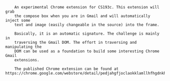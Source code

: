 		An experimental Chrome extension for CS193c. This extension will grab
		the compose box when you are in Gmail and will automatically inject some
		text and image (easily changeable in the source) into the frame.

		Basically, it is an automatic signature. The challenge is mainly in
		traversing the Gmail DOM. The effort in traversing and manipulating the
		DOM can be used as a foundation to build some interesting Chrome Gmail
		extensions.

		The published Chrome extension can be found at https://chrome.google.com/webstore/detail/pedjahgfjoclaokklamllhfhgdnkhfbf
